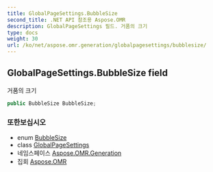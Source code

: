 ```yaml
---
title: GlobalPageSettings.BubbleSize
second_title: .NET API 참조용 Aspose.OMR
description: GlobalPageSettings 필드. 거품의 크기
type: docs
weight: 30
url: /ko/net/aspose.omr.generation/globalpagesettings/bubblesize/
---
```

## GlobalPageSettings.BubbleSize field

거품의 크기

```csharp
public BubbleSize BubbleSize;
```

### 또한보십시오

* enum [BubbleSize](../../bubblesize/)
* class [GlobalPageSettings](../)
* 네임스페이스 [Aspose.OMR.Generation](../../globalpagesettings/)
* 집회 [Aspose.OMR](../../../)


